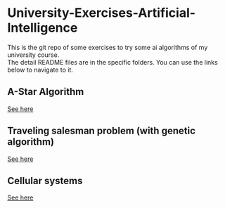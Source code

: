 # University-Exercises-Artificial-Intelligence

This is the git repo of some exercises to try some ai algorithms of my university course.\
The detail README files are in the specific folders. You can use the links below to navigate to it.

## A-Star Algorithm

[See here](a_star)

## Traveling salesman problem (with genetic algorithm)

[See here](traveling_salesman)

## Cellular systems

[See here](cellular_systems)
